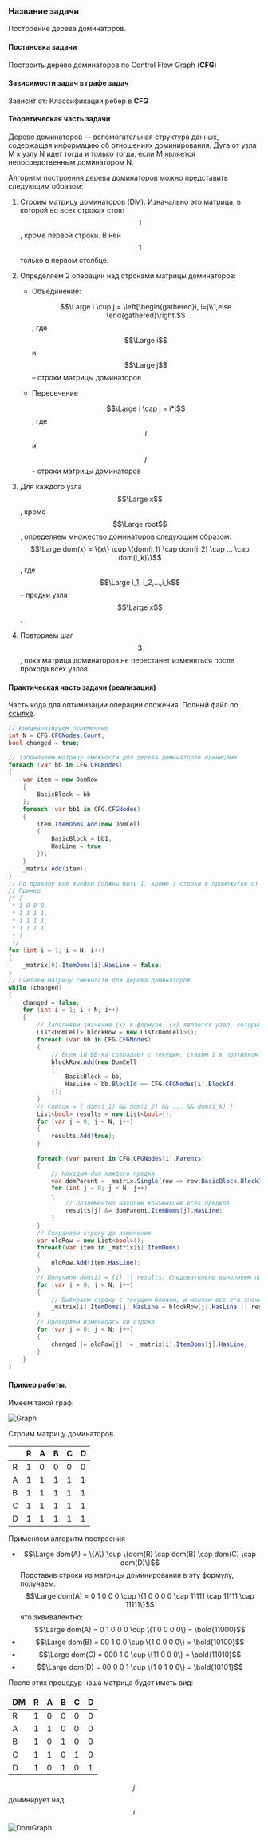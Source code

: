 ### Название задачи
Построение дерева доминаторов.

#### Постановка задачи
Построить дерево доминаторов по Control Flow Graph (**CFG**)

#### Зависимости задач в графе задач
Зависит от: Классификации ребер в **CFG**

#### Теоретическая часть задачи
Дерево доминаторов — вспомогательная структура данных, содержащая информацию об отношениях доминирования. Дуга от узла M к узлу N идет тогда и только тогда, если M является непосредственным доминатором N.

Алгоритм построения дерева доминаторов можно представить следующим образом:

1. Строим матрицу доминаторов (DM). Изначально это матрица, в которой во всех строках стоят $$1$$, кроме первой строки. В ней $$1$$ только в первом столбце.

2.  Определяем 2 операции над строками матрицы доминаторов:

    * Объединение:
        
        $$\Large i \cup j = \left[\begin{gathered}i, i=j\\1,else  \end{gathered}\right.$$, где $$\Large i$$ и $$\Large j$$ – строки матрицы доминаторов
    
    * Пересечение
    
         $$\Large i \cap j = i*j$$, где $$i$$ и $$j$$ - строки матрицы доминаторов
         
3. Для каждого узла $$\Large x$$, кроме $$\Large root$$, определяем множество доминаторов следующим образом:
        $$\Large dom(x) = \{x\} \cup \{dom(i_1) \cap dom(i_2) \cap … \cap dom(i_k)\}$$,
        где $$\Large i_1, i_2,…,i_k$$ – предки узла $$\Large x$$.
4. Повторяем шаг $$3$$, пока матрица доминаторов не перестанет изменяться после прохода всех узлов.

#### Практическая часть задачи (реализация)
Часть кода для оптимизации операции сложения. Полный файл по [ссылке](https://github.com/Lucky112/mmcs-optimizing-compiler-spring-2018/blob/CFG/Compiler.ThreeAddrCode/DominatorTree/DominatorTree.cs).
```csharp
// Инициализируем переменные
int N = CFG.CFGNodes.Count;
bool changed = true;

// Запонлняем матрицу смежности для дерева доминаторов единицами
foreach (var bb in CFG.CFGNodes)
{
    var item = new DomRow
    {
        BasicBlock = bb
    };
    foreach (var bb1 in CFG.CFGNodes)
    {
        item.ItemDoms.Add(new DomCell
        {
            BasicBlock = bb1,
            HasLine = true
        });
    }
    _matrix.Add(item);
}
// По правилу все ячейки должны быть 1, кроме 1 строки в промежутке от 2ой до последней ячейки
// Пример
/* [
 * 1 0 0 0,
 * 1 1 1 1,
 * 1 1 1 1,
 * 1 1 1 1,
 * ]
 */
for (int i = 1; i < N; i++)
{
    _matrix[0].ItemDoms[i].HasLine = false;
}
// Считаем матрицу смежности для дерева доминаторов
while (changed)
{
    changed = false;
    for (int i = 1; i < N; i++)
    {
        // Заполняем значение {x} в формуле. {x} является узел, который доминирует только сам над собой
        List<DomCell> blockRow = new List<DomCell>();
        foreach (var bb in CFG.CFGNodes)
        {
            // Если id ББ-ка совпадает с текущим, ставим 1 в противном случае 0.
            blockRow.Add(new DomCell
            {
                BasicBlock = bb,
                HasLine = bb.BlockId == CFG.CFGNodes[i].BlockId
            });
        }
        // Список = { dom(i_1) && dom(i_2) && ... && dom(i_k) }
        List<bool> results = new List<bool>();        
        for (var j = 0; j < N; j++)
        {
            results.Add(true);
        }
        
        foreach (var parent in CFG.CFGNodes[i].Parents)
        {
            // Находим dom каждого предка
            var domParent = _matrix.Single(row => row.BasicBlock.BlockId == parent.BlockId);
            for (int j = 0; j < N; j++)
            {
                // Поэлементно находим конъюнкцию всех предков
                results[j] &= domParent.ItemDoms[j].HasLine;
            }
        }
        // Сохраняем строку до изменения
        var oldRow = new List<bool>();
        foreach(var item in _matrix[i].ItemDoms)
        {
            oldRow.Add(item.HasLine);
        }
        // Получили dom(i) = {i} || results. Следовательно выполняем поэлементную дизъюнкцию
        for (var j = 0; j < N; j++)
        {
            // Выбираем строку с текущим блоком, и меняем все его значения
            _matrix[i].ItemDoms[j].HasLine = blockRow[j].HasLine || results[j];
        }
        // Проверяем изменилась ли строка
        for (var j = 0; j < N; j++)
        {
            changed |= oldRow[j] != _matrix[i].ItemDoms[j].HasLine;
        }
    }
}
```

#### Пример работы.
Имеем такой граф:
    
![Graph](https://image.ibb.co/dtsQNd/Graph.png)

 Строим матрицу доминаторов. 

| | R | A | B | C | D 
--- | --- | --- | --- | --- | ---
R | 1 | 0 | 0 | 0 | 0
A | 1 | 1 | 1 | 1 | 1
B | 1 | 1 | 1 | 1 | 1
C | 1 | 1 | 1 | 1 | 1
D | 1 | 1 | 1 | 1 | 1
    
Применяем алгоритм построения
* $$\Large dom(A) = \{A\} \cup \{dom(R) \cap dom(B) \cap dom(C) \cap dom(D)\}$$
  Подставив строки из матрицы доминирования в эту формулу, получаем:
  $$\Large dom(A) = 0 1 0 0 0 \cup \{1 0 0 0 0  \cap 11111 \cap 11111 \cap 11111\}$$
  что эквивалентно:
  $$\Large dom(A) = 0 1 0 0 0 \cup \{1 0 0 0 0\} = \bold{11000}$$
* $$\Large dom(B) = 00 1 0 0 \cup \{1 0 0 0 0\} = \bold{10100}$$
* $$\Large dom(C) = 000 1 0 \cup \{11 0 0 0\} = \bold{11010}$$
* $$\Large dom(D) = 00 0 0 1 \cup \{1 0 1 0 0\} = \bold{10101}$$
    
После этих процедур наша матрица будет иметь вид:

DM | R | A | B | C | D 
--- | --- | --- | --- | --- | ---
R | 1 | 0 | 0 | 0 | 0
A | 1 | 1 | 0 | 0 | 0
B | 1 | 0 | 1 | 0 | 0
C | 1 | 1 | 0 | 1 | 0
D | 1 | 0 | 1 | 0 | 1

$$j$$ доминирует над $$i$$

![DomGraph](https://image.ibb.co/hm8oay/DomGraph.png)

